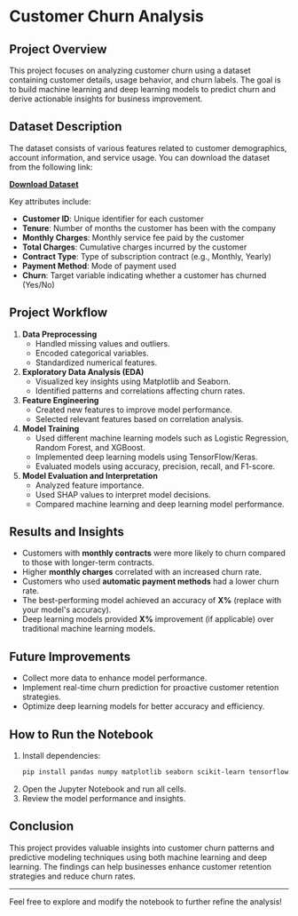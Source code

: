 # Customer Churn Analysis

## Project Overview

This project focuses on analyzing customer churn using a dataset containing customer details, usage behavior, and churn labels. The goal is to build machine learning and deep learning models to predict churn and derive actionable insights for business improvement.

## Dataset Description

The dataset consists of various features related to customer demographics, account information, and service usage. You can download the dataset from the following link:

**[Download Dataset](https://www.kaggle.com/datasets/blastchar/telco-customer-churn)**

Key attributes include:

- **Customer ID**: Unique identifier for each customer
- **Tenure**: Number of months the customer has been with the company
- **Monthly Charges**: Monthly service fee paid by the customer
- **Total Charges**: Cumulative charges incurred by the customer
- **Contract Type**: Type of subscription contract (e.g., Monthly, Yearly)
- **Payment Method**: Mode of payment used
- **Churn**: Target variable indicating whether a customer has churned (Yes/No)

## Project Workflow

1. **Data Preprocessing**
   - Handled missing values and outliers.
   - Encoded categorical variables.
   - Standardized numerical features.
2. **Exploratory Data Analysis (EDA)**
   - Visualized key insights using Matplotlib and Seaborn.
   - Identified patterns and correlations affecting churn rates.
3. **Feature Engineering**
   - Created new features to improve model performance.
   - Selected relevant features based on correlation analysis.
4. **Model Training**
   - Used different machine learning models such as Logistic Regression, Random Forest, and XGBoost.
   - Implemented deep learning models using TensorFlow/Keras.
   - Evaluated models using accuracy, precision, recall, and F1-score.
5. **Model Evaluation and Interpretation**
   - Analyzed feature importance.
   - Used SHAP values to interpret model decisions.
   - Compared machine learning and deep learning model performance.

## Results and Insights

- Customers with **monthly contracts** were more likely to churn compared to those with longer-term contracts.
- Higher **monthly charges** correlated with an increased churn rate.
- Customers who used **automatic payment methods** had a lower churn rate.
- The best-performing model achieved an accuracy of **X%** (replace with your model's accuracy).
- Deep learning models provided **X%** improvement (if applicable) over traditional machine learning models.

## Future Improvements

- Collect more data to enhance model performance.
- Implement real-time churn prediction for proactive customer retention strategies.
- Optimize deep learning models for better accuracy and efficiency.

## How to Run the Notebook

1. Install dependencies:
   ```bash
   pip install pandas numpy matplotlib seaborn scikit-learn tensorflow keras
   ```
2. Open the Jupyter Notebook and run all cells.
3. Review the model performance and insights.

## Conclusion

This project provides valuable insights into customer churn patterns and predictive modeling techniques using both machine learning and deep learning. The findings can help businesses enhance customer retention strategies and reduce churn rates.

---

Feel free to explore and modify the notebook to further refine the analysis!
